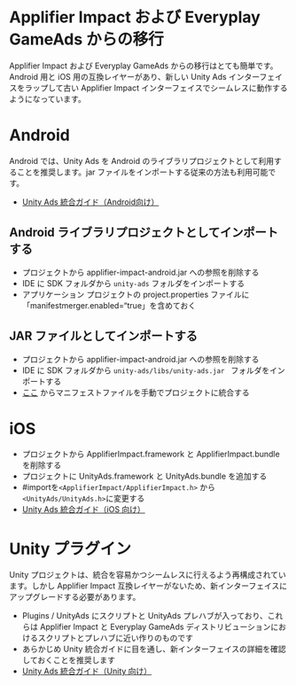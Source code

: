 # Applifier Impact および Everyplay GameAds からの移行

Applifier Impact および Everyplay GameAds からの移行はとても簡単です。Android 用と iOS 用の互換レイヤーがあり、新しい Unity Ads インターフェイスをラップして古い Applifier Impact インターフェイスでシームレスに動作するようになっています。

# Android

Android では、Unity Ads を Android のライブラリプロジェクトとして利用することを推奨します。jar ファイルをインポートする従来の方法も利用可能です。

* [Unity Ads 統合ガイド（Android向け）](./Documentation%20for%20Publishers/Integration-Guide-for-Android)

## Android ライブラリプロジェクトとしてインポートする

* プロジェクトから applifier-impact-android.jar への参照を削除する
* IDE に SDK フォルダから `unity-ads` フォルダをインポートする
* アプリケーション プロジェクトの project.properties ファイルに「manifestmerger.enabled=“true」を含めておく

## JAR ファイルとしてインポートする

* プロジェクトから applifier-impact-android.jar への参照を削除する
* IDE に SDK フォルダから  `unity-ads/libs/unity-ads.jar ` フォルダをインポートする
* [ここ](https://github.com/Applifier/unity-ads/blob/master/android/sources/AndroidManifest.xml) からマニフェストファイルを手動でプロジェクトに統合する 

# iOS

* プロジェクトから ApplifierImpact.framework と ApplifierImpact.bundle を削除する
* プロジェクトに UnityAds.framework と UnityAds.bundle を追加する
* #importを`<ApplifierImpact/ApplifierImpact.h>` から `<UnityAds/UnityAds.h>`に変更する
* [Unity Ads 統合ガイド（iOS 向け）](./Documentation%20for%20Publishers/Integration-Guide-for-iOS)

# Unity プラグイン

Unity プロジェクトは、統合を容易かつシームレスに行えるよう再構成されています。しかし Applifier Impact 互換レイヤーがないため、新インターフェイスにアップグレードする必要があります。

* Plugins / UnityAds にスクリプトと UnityAds プレハブが入っており、これらは Applifier Impact と Everyplay GameAds ディストリビューションにおけるスクリプトとプレハブに近い作りのものです
* あらかじめ Unity 統合ガイドに目を通し、新インターフェイスの詳細を確認しておくことを推奨します
* [Unity Ads 統合ガイド（Unity 向け）](./Documentation%20for%20Publishers/Integration-Guide-for-Unity)

